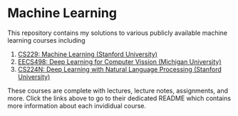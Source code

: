 # Machine Learning
This repository contains my solutions to various publicly available machine learning courses including
1. [CS229: Machine Learning (Stanford University)](https://github.com/bensmidt/machine-learning/tree/main/cs229)
1. [EECS498: Deep Learning for Computer Vission (Michigan University)](https://github.com/bensmidt/machine-learning/tree/main/eecs498)
1. [CS224N: Deep Learning with Natural Language Processing (Stanford University)](https://github.com/bensmidt/machine-learning/tree/main/cs224n)

These courses are complete with lectures, lecture notes, assignments, and more. Click the links above
to go to their dedicated README which contains more information about each invididual course.
